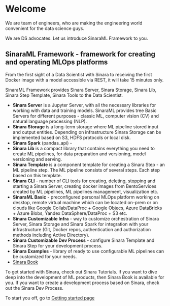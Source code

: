 # Welcome
We are team of engineers, who are making the engineering world convenient for the data science guys.

We are DS advocates. Let us introduce SinaraML Framework to you.

## SinaraML Framework - framework for creating and operating MLOps platforms
From the first sight of a Data Scientist with Sinara to receiving the first Docker image with a model accessible via REST, it will take 15 minutes only.

SinaraML Framework provides Sinara Server, Sinara Storage, Sinara Lib, Sinara Step Template, Sinara Tools to the Data Scientist.

- **Sinara Server** is a Jupyter Server, with all the necessary libraries for working with data and training models. SinaraML provides tree Basic Servers for different purposes - classic ML, computer vision (CV) and natural language processing (NLP).
- **Sinara Storage** is a long-term storage where ML pipeline stored input and output entities. Depending on infrastructure Sinara Storage can be implemented based on S3, HDFS protocols or local disk.
- **Sinara Spark** (pandas_api) - 
- **Sinara Lib** is a compact library that contains everything you need to create ML pipelines, for data preparation and versioning, model versioning and serving.
- **Sinara Template** is a component template for creating a Sinara Step - an ML pipeline step. The ML pipeline consists of several steps. Each step based on this template.
- **Sinara CLI** - number of CLI tools for creating, deleting, stopping and starting a Sinara Server, creating docker images from BentoServices created by ML pipelines, ML pipelines management, visualization etc.
- **SinaraML Basic** - preconfigured personal MLOps platform working on desktop, remote virtual machine which can be located on-prem or on clouds like Google Collab/DataProc + Google Objecs, Azure DataBricks + Azure Blobs, Yandex DataSphere/DataProc + S3 etc.
- **Sinara Customizable Infra** - way to customize orchestration of Sinara Server, Sinara Storage and Sinara Spark for integration with your infrastructure (Git, Docker repos, authentication and authorization methods including Active Directory).
- **Sinara Customizable Dev Process** - configure Sinara Template and Sinara Step for your development process.
- **Sinara Examples** - library of ready to use configurable ML pipelines can be customized for your needs.
- [Sinara Book](https://sinara-definitive-guide.readthedocs.io/en/latest/)

To get started with Sinara, check out Sinara Tutorials. If you want to dive deep into the development of ML products, then Sinara Book is available for you. If you want to create a development process based on Sinara, check out the Sinara Dev Process.

To start you off, go to [Getting started page](https://github.com/4-DS/sinara-tutorials/wiki/Getting-started)
